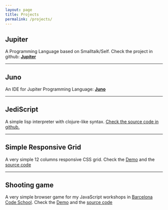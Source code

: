 ```yaml
---
layout: page
title: Projects
permalink: /projects/
---
```



## Jupiter

A Programming Language based on Smalltalk/Self. Check the project in github: **[Jupiter](https://github.com/davidarias/Jupiter)**

------------------

## Juno

An IDE for Jupiter Programming Language: **[Juno](https://github.com/davidarias/juno)**

------------------

## JediScript

A simple lisp interpreter with clojure-like syntax. [Check the source code in github.](https://github.com/davidarias/jediscript)


------------------

## Simple Responsive Grid

A very simple 12 columns responsive CSS grid. Check the [Demo](http://www.davidarias.net/simple-responsive-grid/example.html)
and the [source code](https://github.com/davidarias/simple-responsive-grid)

-------------------

## Shooting game

A very simple browser game for my JavaScript workshops in [Barcelona Code School](http://www.wbarcelonacodeschool.com/). Check the [Demo](http://www.davidarias.net/shooting-game)
and the [source code](https://github.com/davidarias/shooting-game)
